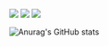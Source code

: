 <a href="https://www.notion.so/Kang-In-Seon-300e88caa49a456b841c8ba9dfae9ca3" target="_blank"><img src="https://img.shields.io/badge/notion-333333?style=plastic&logo=notion&logoColor=white"/></a>
<a href="https://inseow.tistory.com/" target="_blank"><img src="https://img.shields.io/badge/Blog-000000?style=plastic&logo=tistory&logoColor=white"/></a>
<img src="https://img.shields.io/badge/insk2323@gmail.com-EA4335?style=plastic&logo=gmail&logoColor=white"/></a>

![Anurag's GitHub stats](https://github-readme-stats.vercel.app/api?username=popipopipoi&show_icons=true&theme=rose)
